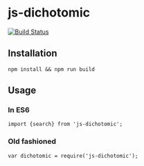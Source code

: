 # js-dichotomic

[![Build Status](https://travis-ci.org/ViBiOh/js-dichotomic.svg?branch=master)](https://travis-ci.org/ViBiOh/js-dichotomic)

## Installation

    npm install && npm run build

## Usage

### In ES6

    import {search} from 'js-dichotomic';

### Old fashioned

    var dichotomic = require('js-dichotomic');